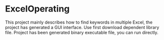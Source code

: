 # ExcelOperating
This project mainly describes how to find keywords in multiple Excel, the project has generated a GUI interface.
Use first download dependent library file.
Project has been generated binary executable file, you can run directly.
